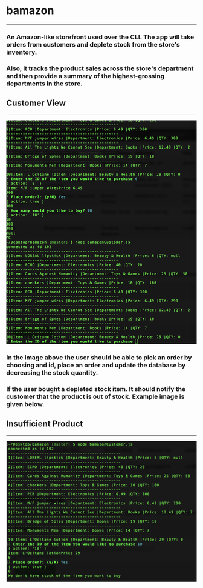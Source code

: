# bamazon
---
### An Amazon-like storefront used over the CLI. The app will take orders from customers and deplete stock from the store's inventory. 
### Also, it tracks the product sales across the store's department and then provide a summary of the highest-grossing departments in the store.

## Customer View
---
![alt text](https://github.com/joycedelatorre/bamazon/blob/master/images/UserPickItem_upadteQuantity.png "Customer View")
### In the image above the user should be able to pick an order by choosing and id, place an order and update the database by decreasing the stock quantity.

### If the user bought a depleted stock item. It should notify the customer that the product is out of stock. Example image is given below.

## Insufficient Product
---
![alt text](https://github.com/joycedelatorre/bamazon/blob/master/images/noAvailableStock.png "no available product")






